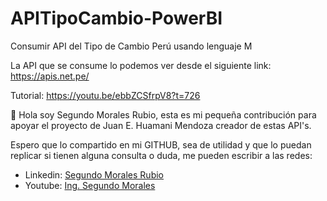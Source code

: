 # APITipoCambio-PowerBI
Consumir API del Tipo de Cambio Perú usando lenguaje M

La API que se consume lo podemos ver desde el siguiente link: https://apis.net.pe/

Tutorial: https://youtu.be/ebbZCSfrpV8?t=726



👋 Hola soy Segundo Morales Rubio, esta es mi pequeña contribución para apoyar el proyecto de Juan E. Huamani Mendoza creador de estas API's.


Espero que lo compartido en mi GITHUB, sea de utilidad y que lo puedan replicar si tienen alguna consulta o duda, me pueden escribir a las redes:

- Linkedin: [Segundo Morales Rubio](https://www.linkedin.com/in/segundomoralesr/)
- Youtube: [Ing. Segundo Morales](https://www.youtube.com/channel/UCH45AxCJHSBLlpk5ii9HzsQ)
